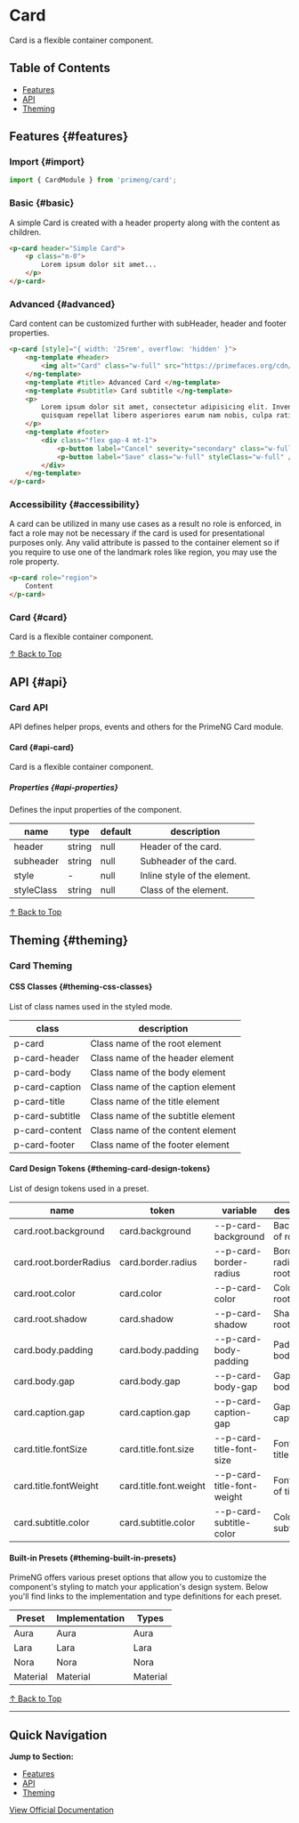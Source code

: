 # Card

Card is a flexible container component.

## Table of Contents

- [Features](#features)
- [API](#api)
- [Theming](#theming)

## Features {#features}

### Import {#import}

```typescript
import { CardModule } from 'primeng/card';
```

### Basic {#basic}

A simple Card is created with a header property along with the content as children.

```html
<p-card header="Simple Card">
    <p class="m-0">
        Lorem ipsum dolor sit amet...
    </p>
</p-card>
```

### Advanced {#advanced}

Card content can be customized further with subHeader, header and footer properties.

```html
<p-card [style]="{ width: '25rem', overflow: 'hidden' }">
    <ng-template #header>
        <img alt="Card" class="w-full" src="https://primefaces.org/cdn/primeng/images/card-ng.jpg" />
    </ng-template>
    <ng-template #title> Advanced Card </ng-template>
    <ng-template #subtitle> Card subtitle </ng-template>
    <p>
        Lorem ipsum dolor sit amet, consectetur adipisicing elit. Inventore sed consequuntur error repudiandae numquam deserunt
        quisquam repellat libero asperiores earum nam nobis, culpa ratione quam perferendis esse, cupiditate neque quas!
    </p>
    <ng-template #footer>
        <div class="flex gap-4 mt-1">
            <p-button label="Cancel" severity="secondary" class="w-full" [outlined]="true" styleClass="w-full" />
            <p-button label="Save" class="w-full" styleClass="w-full" />
        </div>
    </ng-template>
</p-card>
```

### Accessibility {#accessibility}

A card can be utilized in many use cases as a result no role is enforced, in fact a role may not be necessary if the card is used for presentational purposes only. Any valid attribute is passed to the container element so if you require to use one of the landmark roles like region, you may use the role property.

```html
<p-card role="region">
    Content
</p-card>
```

### Card {#card}

Card is a flexible container component.

[↑ Back to Top](#table-of-contents)

## API {#api}

### Card API

API defines helper props, events and others for the PrimeNG Card module.

#### Card {#api-card}

Card is a flexible container component.

##### Properties {#api-properties}

Defines the input properties of the component.

| name | type | default | description |
| --- | --- | --- | --- |
| header | string | null | Header of the card. |
| subheader | string | null | Subheader of the card. |
| style | - | null | Inline style of the element. |
| styleClass | string | null | Class of the element. |

[↑ Back to Top](#table-of-contents)

## Theming {#theming}

### Card Theming

#### CSS Classes {#theming-css-classes}

List of class names used in the styled mode.

| class | description |
| --- | --- |
| p-card | Class name of the root element |
| p-card-header | Class name of the header element |
| p-card-body | Class name of the body element |
| p-card-caption | Class name of the caption element |
| p-card-title | Class name of the title element |
| p-card-subtitle | Class name of the subtitle element |
| p-card-content | Class name of the content element |
| p-card-footer | Class name of the footer element |

#### Card Design Tokens {#theming-card-design-tokens}

List of design tokens used in a preset.

| name | token | variable | description |
| --- | --- | --- | --- |
| card.root.background | card.background | --p-card-background | Background of root |
| card.root.borderRadius | card.border.radius | --p-card-border-radius | Border radius of root |
| card.root.color | card.color | --p-card-color | Color of root |
| card.root.shadow | card.shadow | --p-card-shadow | Shadow of root |
| card.body.padding | card.body.padding | --p-card-body-padding | Padding of body |
| card.body.gap | card.body.gap | --p-card-body-gap | Gap of body |
| card.caption.gap | card.caption.gap | --p-card-caption-gap | Gap of caption |
| card.title.fontSize | card.title.font.size | --p-card-title-font-size | Font size of title |
| card.title.fontWeight | card.title.font.weight | --p-card-title-font-weight | Font weight of title |
| card.subtitle.color | card.subtitle.color | --p-card-subtitle-color | Color of subtitle |

#### Built-in Presets {#theming-built-in-presets}

PrimeNG offers various preset options that allow you to customize the component's styling to match your application's design system. Below you'll find links to the implementation and type definitions for each preset.

| Preset | Implementation | Types |
| --- | --- | --- |
| Aura | Aura | Aura |
| Lara | Lara | Lara |
| Nora | Nora | Nora |
| Material | Material | Material |

[↑ Back to Top](#table-of-contents)

---

## Quick Navigation

**Jump to Section:**
- [Features](#features)
- [API](#api)
- [Theming](#theming)

[View Official Documentation](https://primeng.org/card)
